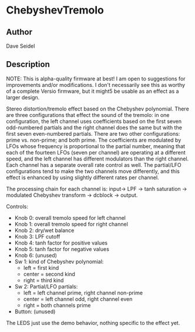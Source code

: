 # ChebyshevTremolo

## Author

Dave Seidel

## Description

NOTE: This is alpha-quality firmware at best! I am open to suggestions for improvements and/or modifications. I don't necessarily see this as worthy of a complete Versio firmware, but it might5 be usable as an effect as a larger design.

Stereo distortion/tremolo effect based on the Chebyshev polynomial. There are three  configurations that effect the sound of the tremolo: in one configuration, the left channel uses coefficients based on the first seven odd-numbered partials and the right channel does the same but with the first seven even-numbered partials. There are two other configurations: prime vs. non-prime; and both prime. The coefficients are modulated by LFOs whose frequency is proportional to the partial number, meaning that each of the fourteen LFOs (seven per channel) are operating at a different speed, and the left channel has different modulators than the right channel. Each channel has a separate overall rate control as well. The partial/LFO configurations tend to make the two channels move differently, and this effect is enhanced by using slightly different rates per channel. 

The processing chain for each channel is: input-> LPF -> tanh saturation -> modulated Chebyshev transform -> dcblock -> output.

Controls:
* Knob 0: overall tremolo speed for left channel
* Knob 1: overall tremolo speed for right channel
* Knob 2: dry/wet balance
* Knob 3: LPF cutoff
* Knob 4: tanh factor for positive values
* Knob 5: tanh factor for negative values
* Knob 6: (unused)
* Sw 1: kind of Chebyshev polynomial:
  * left = first kind
  * center = second kind
  * right = third kind
* Sw 2: Partial/LFO partials:
  * left = left channel prime, right channel non-prime
  * center = left channel odd, right channel even
  * right = both channels prime 
* Button: (unused)

The LEDS just use the demo behavior, nothing specific to the effect yet.


